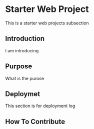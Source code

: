 # Starter Web Project
This is a starter web projects subsection

## Introduction
I am introducing


## Purpose
What is the purose

## Deploymet
This section is for deployment log

## How To Contribute
